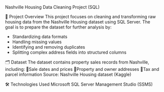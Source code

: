 Nashville Housing Data Cleaning Project (SQL)

📘 Project Overview
This project focuses on cleaning and transforming raw housing data from the Nashville Housing dataset using SQL Server.
The goal is to prepare the dataset for further analysis by:
- Standardizing data formats  
- Handling missing values  
- Identifying and removing duplicates  
- Splitting complex address fields into structured columns  

🗂️ Dataset
The dataset contains property sales records from Nashville, including:
  🔹Sale dates and prices
  🔹Property and owner addresses
  🔹Tax and parcel information
Source: Nashville Housing dataset (Kaggle)

🛠️ Technologies Used
Microsoft SQL Server Management Studio (SSMS)
